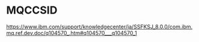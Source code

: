# MQCCSID
https://www.ibm.com/support/knowledgecenter/ja/SSFKSJ_8.0.0/com.ibm.mq.ref.dev.doc/q104570_.htm#q104570___q104570_1
